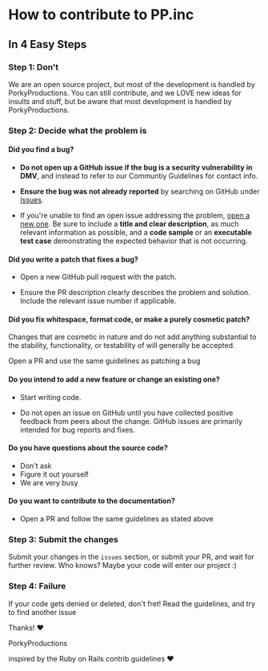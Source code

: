 # How to contribute to PP.inc
## In 4 Easy Steps

### Step 1: Don't

We are an open source project, but most of the development is handled by PorkyProductions. You can still contribute, and we LOVE new ideas for insults and stuff, but be aware that most development is handled by PorkyProductions.

### Step 2: Decide what the problem is

#### **Did you find a bug?**

* **Do not open up a GitHub issue if the bug is a security vulnerability
  in DMV**, and instead to refer to our Communtiy Guidelines for contact info.

* **Ensure the bug was not already reported** by searching on GitHub under [Issues](https://github.com/PorkyProductions/ppinc/issues).

* If you're unable to find an open issue addressing the problem, [open a new one](https://github.com/PorkyProductions/ppinc/issues/new). Be sure to include a **title and clear description**, as much relevant information as possible, and a **code sample** or an **executable test case** demonstrating the expected behavior that is not occurring.

#### **Did you write a patch that fixes a bug?**

* Open a new GitHub pull request with the patch.

* Ensure the PR description clearly describes the problem and solution. Include the relevant issue number if applicable.

#### **Did you fix whitespace, format code, or make a purely cosmetic patch?**

Changes that are cosmetic in nature and do not add anything substantial to the stability, functionality, or testability of will generally  be accepted.

Open a PR and use the same guidelines as patching a bug

#### **Do you intend to add a new feature or change an existing one?**

* Start writing code.

* Do not open an issue on GitHub until you have collected positive feedback from peers about the change. GitHub issues are primarily intended for bug reports and fixes.

#### **Do you have questions about the source code?**

* Don't ask
* Figure it out yourself
* We are very busy

#### **Do you want to contribute to the documentation?**

* Open a PR and follow the same guidelines as stated above

### Step 3: Submit the changes

Submit your changes in the `issues` section, or submit your PR, and wait for further review. Who knows? Maybe your code will enter our project :)

### Step 4: Failure

If your code gets denied or deleted, don't fret! Read the guidelines, and try to find another issue

Thanks! :heart:


PorkyProductions


inspired by the Ruby on Rails contrib guidelines :heart:
